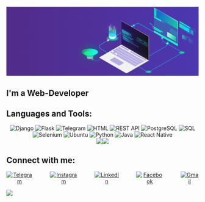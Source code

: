![Header](https://raw.githubusercontent.com/KShukhrat/KShukhrat/main/assets/header_gif.gif)

## I'm a Web-Developer

## Languages and Tools:

<div style="text-align: center;">
    <img src="https://img.shields.io/badge/Django-092E20?style=for-the-badge&logo=django&logoColor=white" alt="Django" />
    <img src="https://img.shields.io/badge/Flask-000000?style=for-the-badge&logo=flask&logoColor=white" alt="Flask" />
    <img src="https://img.shields.io/badge/telegram_bot-000001?style=for-the-badge&logo=telegram&logoColor=0A2C1F" alt="Telegram" />
    <img src="https://img.shields.io/badge/html-000001?style=for-the-badge&logo=html5" alt="HTML" />
    <img src="https://img.shields.io/badge/REST_API-000001?style=for-the-badge&logo=fastapi" alt="REST API" />
    <img src="https://img.shields.io/badge/PostgreSQL-000001?style=for-the-badge&logo=postgresql&logoColor=28A8E8" alt="PostgreSQL" />
    <img src="https://img.shields.io/badge/SQL-000001?style=for-the-badge&logo=mysql&logoColor=28A8E8" alt="SQL" />
    <img src="https://img.shields.io/badge/parsing-000001?style=for-the-badge&logo=selenium&logoColor=28A8E8" alt="Selenium" />
    <img src="https://img.shields.io/badge/Ubuntu-E95420?style=for-the-badge&logo=ubuntu&logoColor=white" alt="Ubuntu" />
    <img src="https://img.shields.io/badge/Python-14354C?style=for-the-badge&logo=python&logoColor=white" alt="Python" />
    <img src="https://img.shields.io/badge/Java-ED8B00?style=for-the-badge&logo=java&logoColor=white" alt="Java" />
    <img src="https://img.shields.io/badge/React_Native-20232A?style=for-the-badge&logo=react&logoColor=61DAFB" alt="React Native" />
</div>


<div style="display: flex; justify-content: center;">
<img align="center" src="https://github-profile-summary-cards.vercel.app/api/cards/productive-time?username=kshukhrat&theme=default" style=" height:165;">
<img align="center" src="https://github-readme-stats.vercel.app/api/top-langs/?username=kshukhrat&layout=compact" style="height: 100%;">
</div>

## Connect with me:
<p align="center" style="display: flex; justify-content: center; gap: 45px;">
    <a href="https://t.me/q5huhrat" target="blank"><img align="center" src="https://cdn-icons-png.flaticon.com/512/2111/2111646.png" alt="Telegram" height="40" width="40" /></a>
    <a href="https://www.instagram.com/5huxrat/" target="blank"><img align="center" src="https://cdn-icons-png.flaticon.com/512/3955/3955024.png" alt="Instagram" height="40" width="40" /></a>
    <a href="https://www.linkedin.com/in/shuhrat-qayumov-8aa503247/" target="blank"><img align="center" src="https://cdn-icons-png.flaticon.com/512/4494/4494497.png" alt="LinkedIn" height="40" width="40" /></a>
    <a href="https://www.facebook.com/5huhrat" target="blank"><img align="center" src="https://cdn-icons-png.flaticon.com/512/145/145802.png" alt="Facebook" height="40" width="40" /></a>
    <a href="https://www.facebook.com/5huhrat" target="blank"><img align="center" src="https://cdn.icon-icons.com/icons2/730/PNG/512/gmail_icon-icons.com_62758.png" alt="Gmail" height="40" width="40" /></a>
</p>

<img src="https://github-profile-summary-cards.vercel.app/api/cards/profile-details?username=kshukhrat&theme=default">
